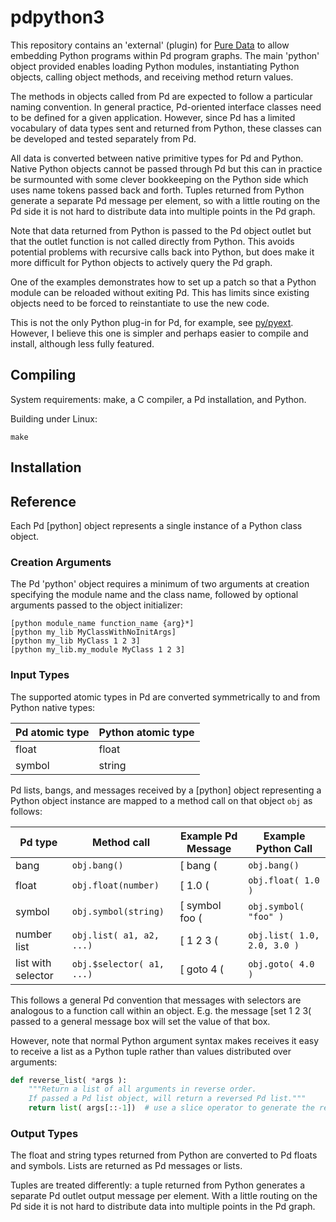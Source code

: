 pdpython3
=========

This repository contains an 'external' (plugin) for [Pure
Data](http://puredata.info) to allow embedding Python programs within Pd program
graphs.  The main 'python' object provided enables loading Python modules,
instantiating Python objects, calling object methods, and receiving method return
values.  

The methods in objects called from Pd are expected to follow a particular naming
convention.  In general practice, Pd-oriented interface classes need to be
defined for a given application.  However, since Pd has a limited vocabulary of
data types sent and returned from Python, these classes can be developed and
tested separately from Pd.

All data is converted between native primitive types for Pd and Python.  Native
Python objects cannot be passed through Pd but this can in practice be
surmounted with some clever bookkeeping on the Python side which uses name
tokens passed back and forth. Tuples returned from Python generate a separate Pd
message per element, so with a little routing on the Pd side it is not hard to
distribute data into multiple points in the Pd graph.

Note that data returned from Python is passed to the Pd object outlet but that
the outlet function is not called directly from Python.  This avoids potential
problems with recursive calls back into Python, but does make it more difficult
for Python objects to actively query the Pd graph.

One of the examples demonstrates how to set up a patch so that a Python module
can be reloaded without exiting Pd.  This has limits since existing objects need
to be forced to reinstantiate to use the new code.

This is not the only Python plug-in for Pd, for example, see
[py/pyext](http://grrrr.org/research/software/py/).  However, I believe this one
is simpler and perhaps easier to compile and install, although less fully
featured.

Compiling
---------

System requirements: make, a C compiler, a Pd installation, and Python.

Building under Linux:

    make


Installation
------------


Reference
---------

Each Pd [python] object represents a single instance of a Python class object.

### Creation Arguments ###

The Pd 'python' object requires a minimum of two arguments at creation
specifying the module name and the class name, followed by optional arguments
passed to the object initializer:

    [python module_name function_name {arg}*]
    [python my_lib MyClassWithNoInitArgs]
    [python my_lib MyClass 1 2 3]
    [python my_lib.my_module MyClass 1 2 3]


### Input Types ###

The supported atomic types in Pd are converted symmetrically to and from Python native types:

| Pd atomic type              | Python atomic type |
------------------------------|--------------------|
| float                       | float              |
| symbol                      | string             |


Pd lists, bangs, and messages received by a [python] object representing a
Python object instance are mapped to a method call on that object `obj` as
follows:

| Pd type              | Method call               |  Example Pd Message | Example Python Call
-----------------------|---------------------------|---------------------|---------------------------
|  bang                | `obj.bang()`              | [ bang (       	 | `obj.bang()`
|  float               | `obj.float(number)`       | [ 1.0 (        	 | `obj.float( 1.0 )`
|  symbol              | `obj.symbol(string)`      | [ symbol foo (   	 | `obj.symbol( "foo" )`
|  number list         | `obj.list( a1, a2, ...)`  | [ 1 2 3 (      	 | `obj.list( 1.0, 2.0, 3.0 )`
|  list with selector  | `obj.$selector( a1, ...)` | [ goto 4 (     	 | `obj.goto( 4.0 )`


This follows a general Pd convention that messages with selectors are analogous
to a function call within an object.  E.g. the message [set 1 2 3( passed to a
general message box will set the value of that box.

However, note that normal Python argument syntax makes receives it easy to
receive a list as a Python tuple rather than values distributed over arguments:

```python
def reverse_list( *args ):
    """Return a list of all arguments in reverse order.
    If passed a Pd list object, will return a reversed Pd list."""
    return list( args[::-1])  # use a slice operator to generate the reversed list
```

### Output Types ###

The float and string types returned from Python are converted to Pd floats and
symbols.  Lists are returned as Pd messages or lists.

Tuples are treated differently: a tuple returned from Python generates a
separate Pd outlet output message per element.  With a little routing on the Pd
side it is not hard to distribute data into multiple points in the Pd graph.
